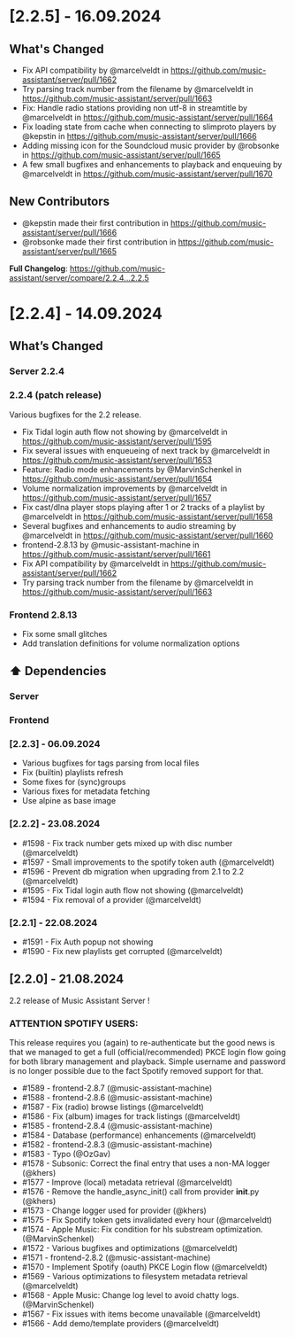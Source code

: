 # [2.2.5] - 16.09.2024

## What's Changed

* Fix API compatibility by @marcelveldt in https://github.com/music-assistant/server/pull/1662
* Try parsing track number from the filename by @marcelveldt in https://github.com/music-assistant/server/pull/1663
* Fix: Handle radio stations providing non utf-8 in streamtitle by @marcelveldt in https://github.com/music-assistant/server/pull/1664
* Fix loading state from cache when connecting to slimproto players by @kepstin in https://github.com/music-assistant/server/pull/1666
* Adding missing icon for the Soundcloud music provider by @robsonke in https://github.com/music-assistant/server/pull/1665
* A few small bugfixes and enhancements to playback and enqueuing  by @marcelveldt in https://github.com/music-assistant/server/pull/1670

## New Contributors
* @kepstin made their first contribution in https://github.com/music-assistant/server/pull/1666
* @robsonke made their first contribution in https://github.com/music-assistant/server/pull/1665

**Full Changelog**: https://github.com/music-assistant/server/compare/2.2.4...2.2.5

# [2.2.4] - 14.09.2024

## What’s Changed

### Server 2.2.4

### 2.2.4 (patch release)

Various bugfixes for the 2.2 release.

* Fix Tidal login auth flow not showing by @marcelveldt in https://github.com/music-assistant/server/pull/1595
* Fix several issues with enqueueing of next track by @marcelveldt in https://github.com/music-assistant/server/pull/1653
* Feature: Radio mode enhancements by @MarvinSchenkel in https://github.com/music-assistant/server/pull/1654
* Volume normalization improvements by @marcelveldt in https://github.com/music-assistant/server/pull/1657
* Fix cast/dlna player stops playing after 1 or 2 tracks of a playlist by @marcelveldt in https://github.com/music-assistant/server/pull/1658
* Several bugfixes and enhancements to audio streaming by @marcelveldt in https://github.com/music-assistant/server/pull/1660
* frontend-2.8.13 by @music-assistant-machine in https://github.com/music-assistant/server/pull/1661
* Fix API compatibility by @marcelveldt in https://github.com/music-assistant/server/pull/1662
* Try parsing track number from the filename by @marcelveldt in https://github.com/music-assistant/server/pull/1663

### Frontend 2.8.13

* Fix some small glitches
* Add translation definitions for volume normalization options

## ⬆️ Dependencies

### Server

### Frontend



### [2.2.3] - 06.09.2024

- Various bugfixes for tags parsing from local files
- Fix (builtin) playlists refresh
- Some fixes for (sync)groups
- Various fixes for metadata fetching
- Use alpine as base image


### [2.2.2] - 23.08.2024

- #1598 - Fix track number gets mixed up with disc number (@marcelveldt)
- #1597 - Small improvements to the spotify token auth (@marcelveldt)
- #1596 - Prevent db migration when upgrading from 2.1 to 2.2 (@marcelveldt)
- #1595 - Fix Tidal login auth flow not showing (@marcelveldt)
- #1594 - Fix removal of a provider (@marcelveldt)


### [2.2.1] - 22.08.2024

- #1591 - Fix Auth popup not showing
- #1590 - Fix new playlists get corrupted (@marcelveldt)


## [2.2.0] - 21.08.2024

2.2 release of Music Assistant Server !

### ATTENTION SPOTIFY USERS:
This release requires you (again) to re-authenticate but the good news is that we managed to get a full (official/recommended) PKCE login flow going for both library management and playback. Simple username and password is no longer possible due to the fact Spotify removed support for that.

- #1589 - frontend-2.8.7 (@music-assistant-machine)
- #1588 - frontend-2.8.6 (@music-assistant-machine)
- #1587 - Fix (radio) browse listings (@marcelveldt)
- #1586 - Fix (album) images for track listings (@marcelveldt)
- #1585 - frontend-2.8.4 (@music-assistant-machine)
- #1584 - Database (performance) enhancements (@marcelveldt)
- #1582 - frontend-2.8.3 (@music-assistant-machine)
- #1583 - Typo (@OzGav)
- #1578 - Subsonic: Correct the final entry that uses a non-MA logger (@khers)
- #1577 - Improve (local) metadata retrieval (@marcelveldt)
- #1576 - Remove the handle_async_init() call from provider __init__.py (@khers)
- #1573 - Change logger used for provider (@khers)
- #1575 - Fix Spotify token gets invalidated every hour (@marcelveldt)
- #1574 - Apple Music: Fix condition for hls substream optimization. (@MarvinSchenkel)
- #1572 - Various bugfixes and optimizations (@marcelveldt)
- #1571 - frontend-2.8.2 (@music-assistant-machine)
- #1570 - Implement Spotify (oauth) PKCE Login flow (@marcelveldt)
- #1569 - Various optimizations to filesystem metadata retrieval (@marcelveldt)
- #1568 - Apple Music: Change log level to avoid chatty logs. (@MarvinSchenkel)
- #1567 - Fix issues with items become unavailable (@marcelveldt)
- #1566 - Add demo/template providers (@marcelveldt)





